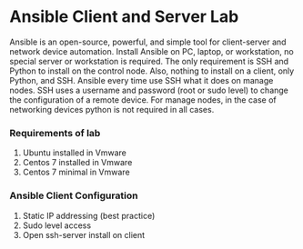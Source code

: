 # Ansible Client and Server Lab

Ansible is an open-source, powerful, and simple tool for
client-server and network device automation. Install Ansible on PC, laptop, or
workstation, no special server or workstation is required. The only requirement
is SSH and Python to install on the control node. Also, nothing to install on a
client, only Python, and SSH. Ansible every time use SSH what it does on manage
nodes. SSH uses a username and password (root or sudo level) to change the configuration
of a remote device. For manage nodes, in the case of networking devices python
is not required in all cases.

### Requirements of lab

1. Ubuntu installed in Vmware
2. Centos 7 installed in Vmware
3. Centos 7 minimal in Vmware

### Ansible Client Configuration

1. Static IP addressing (best practice)
2. Sudo level access
3. Open ssh-server install on client
